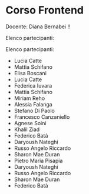 # Corso Frontend

Docente: Diana Bernabei !!

Elenco partecipanti:

Elenco partecipanti:

- Lucia Catte
- Mattia Schifano
- Elisa Boscani
- Lucia Catte
- Federica Iuvara
- Mattia Schifano
- Miriam Reho
- Alessia Falanga
- Stefano Di Paolo
- Francesco Canzaniello
- Agnese Soini
- Khalil Ziad
- Federico Batà
- Daryoush Nateghi
- Russo Angelo Riccardo
- Sharon Mae Duran 
- Pietro Maria Pisapia
- Daryoush Nateghi
- Russo Angelo Riccardo
- Sharon Mae Duran 
- Federico Batà

